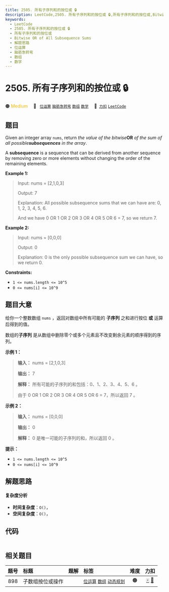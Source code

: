 ```yaml
---
title: 2505. 所有子序列和的按位或 🔒
description: LeetCode,2505. 所有子序列和的按位或 🔒,所有子序列和的按位或,Bitwise OR of All Subsequence Sums,解题思路,位运算,脑筋急转弯,数组,数学
keywords:
  - LeetCode
  - 2505. 所有子序列和的按位或 🔒
  - 所有子序列和的按位或
  - Bitwise OR of All Subsequence Sums
  - 解题思路
  - 位运算
  - 脑筋急转弯
  - 数组
  - 数学
---
```


# 2505. 所有子序列和的按位或 🔒

🟠 <font color=#ffb800>Medium</font>&emsp; 🔖&ensp; [`位运算`](/tag/bit-manipulation.md) [`脑筋急转弯`](/tag/brainteaser.md) [`数组`](/tag/array.md) [`数学`](/tag/math.md)&emsp; 🔗&ensp;[`力扣`](https://leetcode.cn/problems/bitwise-or-of-all-subsequence-sums) [`LeetCode`](https://leetcode.com/problems/bitwise-or-of-all-subsequence-sums)

## 题目

Given an integer array `nums`, return _the value of the bitwise_**OR** _of the
sum of all possible**subsequences** in the array_.

A **subsequence** is a sequence that can be derived from another sequence by
removing zero or more elements without changing the order of the remaining
elements.



**Example 1:**

> Input: nums = [2,1,0,3]
> 
> Output: 7
> 
> Explanation: All possible subsequence sums that we can have are: 0, 1, 2, 3, 4, 5, 6.
> 
> And we have 0 OR 1 OR 2 OR 3 OR 4 OR 5 OR 6 = 7, so we return 7.

**Example 2:**

> Input: nums = [0,0,0]
> 
> Output: 0
> 
> Explanation: 0 is the only possible subsequence sum we can have, so we return 0.

**Constraints:**

  * `1 <= nums.length <= 10^5`
  * `0 <= nums[i] <= 10^9`


## 题目大意

给你一个整数数组 `nums` ，返回对数组中所有可能的 **子序列** 之和进行按位 **或** 运算后得到的值。

数组的**子序列** 是从数组中删除零个或多个元素且不改变剩余元素的顺序得到的序列。



**示例  1：**

> 
> 
> 
> 
> 
> **输入：** nums = [2,1,0,3]
> 
> **输出：** 7
> 
> **解释：** 所有可能的子序列的和包括：0、1、2、3、4、5、6 。
> 
> 由于 0 OR 1 OR 2 OR 3 OR 4 OR 5 OR 6 = 7，所以返回 7 。
> 
> 

**示例 2：**

> 
> 
> 
> 
> 
> **输入：** nums = [0,0,0]
> 
> **输出：** 0
> 
> **解释：** 0 是唯一可能的子序列的和，所以返回 0 。
> 
> 



**提示：**

  * `1 <= nums.length <= 10^5`
  * `0 <= nums[i] <= 10^9`


## 解题思路

#### 复杂度分析

- **时间复杂度**：`O()`，
- **空间复杂度**：`O()`，

## 代码

```javascript

```

## 相关题目

<!-- prettier-ignore -->
| 题号 | 标题 | 题解 | 标签 | 难度 | 力扣 |
| :------: | :------ | :------: | :------ | :------: | :------: |
| 898 | 子数组按位或操作 |  |  [`位运算`](/tag/bit-manipulation.md) [`数组`](/tag/array.md) [`动态规划`](/tag/dynamic-programming.md) | 🟠 | [🀄️](https://leetcode.cn/problems/bitwise-ors-of-subarrays) [🔗](https://leetcode.com/problems/bitwise-ors-of-subarrays) |